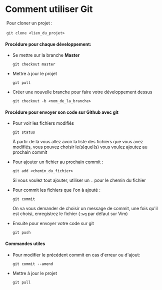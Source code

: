 # **Comment utiliser Git**

​	Pour cloner un projet :

​	`git clone <lien_du_projet>`

#### Procédure pour **chaque** développement:

- Se mettre sur la branche **Master**

  `git checkout master`

- Mettre à jour le projet

  `git pull`

- Créer une nouvelle branche pour faire votre développement dessus

  `git checkout -b <nom_de_la_branche>`

#### Procédure pour envoyer son code sur Github avec git

- Pour voir les fichiers modifiés

  `git status`

  À partir de là vous allez avoir la liste des fichiers que vous avez modifiés, vous pouvez choisir le(s)quel(s) vous voulez ajoutez au prochain commit

- Pour ajouter un fichier au prochain commit :

  `git add <chemin_du_fichier>`

  Si vous voulez tout ajouter, utiliser un `.` pour le chemin du fichier

- Pour commit les fichiers que l'on à ajouté :

  `git commit`

  On va vous demander de choisir un message de commit, une fois qu'il est choisi, enregistrez le fichier (`:wq` par défaut sur Vim)

- Ensuite  pour envoyer votre code sur git

  `git push`

#### Commandes utiles

- Pour modifier le précédent commit en cas d'erreur ou d'ajout:

  `git commit --amend`

- Mettre à jour le projet

  `git pull`
